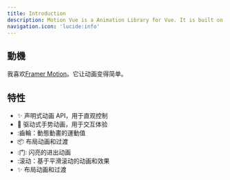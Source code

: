 ```yaml
---
title: Introduction
description: Motion Vue is a Animation Library for Vue. It is built on top of Motion.
navigation.icon: 'lucide:info'
---
```


## 動機

我喜欢[Framer Motion](https://motion.dev/)。它让动画变得简单。

## 特性

*   :sparkles: 声明式动画 API，用于直观控制
*   :wave: 驱动式手势动画，用于交互体验
*   :齒輪：動態動畫的運動值
*   :package: 布局动画和过渡
*   :门: 闪亮的进出动画
*   :滚动：基于平滑滚动的动画和效果
*   :sparkles: 布局动画和过渡